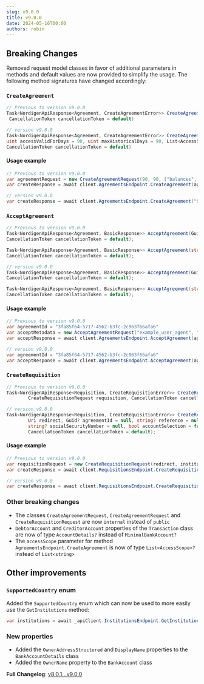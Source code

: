 ```yaml
---
slug: v9.0.0
title: v9.0.0
date: 2024-05-16T00:00
authors: robin
---
```


## Breaking Changes

Removed request model classes in favor of additional parameters in methods and default values are now provided to simplify the usage. The following method signatures have changed accordingly:

### `CreateAgreement`

```csharp
// Previous to version v9.0.0
Task<NordigenApiResponse<Agreement, CreateAgreementError>> CreateAgreement(CreateAgreementRequest agreement,
 CancellationToken cancellationToken = default)

// version v9.0.0
Task<NordigenApiResponse<Agreement, CreateAgreementError>> CreateAgreement(string institutionId,
uint accessValidForDays = 90, uint maxHistoricalDays = 90, List<AccessScope>? accessScope = null,
CancellationToken cancellationToken = default)
```

#### Usage example

```csharp
// Previous to version v9.0.0
var agreementRequest = new CreateAgreementRequest(90, 90, ["balances", "details", "transactions"], "SANDBOXFINANCE_SFIN0000");
var createResponse = await client.AgreementsEndpoint.CreateAgreement(agreementRequest);

// version v9.0.0
var createResponse = await client.AgreementsEndpoint.CreateAgreement("SANDBOXFINANCE_SFIN0000");
```

### `AcceptAgreement`

```csharp
// Previous to version v9.0.0
Task<NordigenApiResponse<Agreement, BasicResponse>> AcceptAgreement(Guid id, AcceptAgreementRequest metadata,
CancellationToken cancellationToken = default);

Task<NordigenApiResponse<Agreement, BasicResponse>> AcceptAgreement(string id, AcceptAgreementRequest metadata,
CancellationToken cancellationToken = default);

// version v9.0.0
Task<NordigenApiResponse<Agreement, BasicResponse>> AcceptAgreement(Guid id, string userAgent, string ipAddress,
CancellationToken cancellationToken = default);

Task<NordigenApiResponse<Agreement, BasicResponse>> AcceptAgreement(string id, string userAgent, string ipAddress,
CancellationToken cancellationToken = default);
```

#### Usage example

```csharp
// Previous to version v9.0.0
var agreementId = "3fa85f64-5717-4562-b3fc-2c963f66afa6"
var acceptMetadata = new AcceptAgreementRequest("example_user_agent", "192.168.178.1");
var acceptResponse = await client.AgreementsEndpoint.AcceptAgreement(agreementId, acceptMetadata);

// version v9.0.0
var agreementId = "3fa85f64-5717-4562-b3fc-2c963f66afa6"
var acceptResponse = await client.AgreementsEndpoint.AcceptAgreement(agreementId , "example_user_agent", "192.168.178.1");
```

### `CreateRequisition`

```csharp
// Previous to version v9.0.0
Task<NordigenApiResponse<Requisition, CreateRequisitionError>> CreateRequisition(
        CreateRequisitionRequest requisition, CancellationToken cancellationToken = default);

// version v9.0.0
Task<NordigenApiResponse<Requisition, CreateRequisitionError>> CreateRequisition(string institutionId,
        Uri redirect, Guid? agreementId = null, string? reference = null, string userLanguage = "EN",
        string? socialSecurityNumber = null, bool accountSelection = false, bool redirectImmediate = false,
        CancellationToken cancellationToken = default);
```

#### Usage example

```csharp
// Previous to version v9.0.0
var requisitionRequest = new CreateRequisitionRequest(redirect, institutionId, $"reference_{i}", "EN", agreementId);
var createResponse = await client.RequisitionsEndpoint.CreateRequisition(requisitionRequest);

// version v9.0.0
var createResponse = await client.RequisitionsEndpoint.CreateRequisition(institutionId, redirect, agreementId, $"reference_{i}");
```

### Other breaking changes

- The classes `CreateAgreementRequest`, `CreateAgreementRequest` and `CreateRequisitionRequest` are now `internal` instead of `public`
- `DebtorAccount` and `CreditorAccount` properties of the `Transaction` class are now of type `AccountDetails?` instead of `MinimalBankAccount?`
- The `accessScope` parameter for method `AgreementsEndpoint.CreateAgreement` is now of type `List<AccessScope>?` instead of `List<string>`

## Other improvements

### `SupportedCountry` enum

Added the `SupportedCountry` enum which can now be used to more easily use the `GetInstitutions` method:

```csharp
var institutions = await _apiClient.InstitutionsEndpoint.GetInstitutions(SupportedCountry.Bulgaria);
```

### New properties

- Added the `OwnerAddressStructured` and `DisplayName` properties to the `BankAccountDetails` class
- Added the `OwnerName` property to the `BankAccount` class

**Full Changelog**: [v8.0.1...v9.0.0](https://github.com/RobinTTY/NordigenApiClient/compare/v8.0.1...v9.0.0)
